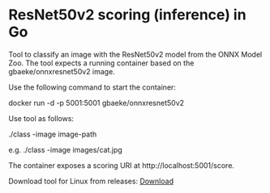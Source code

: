 # ResNet50v2 scoring (inference) in Go

Tool to classify an image with the ResNet50v2 model from the ONNX Model Zoo. The tool expects a running container based on the gbaeke/onnxresnet50v2 image.

Use the following command to start the container:

docker run -d -p 5001:5001 gbaeke/onnxresnet50v2

Use tool as follows:

./class -image image-path

e.g. ./class -image images/cat.jpg


The container exposes a scoring URI at http://localhost:5001/score.

Download tool for Linux from releases: [Download](https://github.com/gbaeke/resnet-score/releases/download/v0.1/class)

